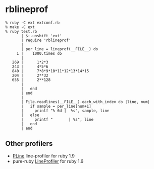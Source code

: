 # rblineprof

```
% ruby -C ext extconf.rb
% make -C ext
% ruby test.rb 
       | $:.unshift 'ext'
       | require 'rblineprof'
       | 
       | per_line = lineprof(__FILE__) do
     1 |    1000.times do
       | 
   269 |      1*2*3
   243 |      4*5*6
   840 |      7*8*9*10*11*12*13*14*15
   204 |      2**32
   655 |      2**128
       | 
       |   end
       | end
       | 
       | File.readlines(__FILE__).each_with_index do |line, num|
       |   if sample = per_line[num+1]
       |     printf "% 6d |  %s", sample, line
       |   else
       |     printf "       | %s", line
       |   end
       | end
```

## Other profilers

* [PLine](https://github.com/soba1104/PLine) line-profiler for ruby 1.9
* pure-ruby [LineProfiler](http://blade.nagaokaut.ac.jp/cgi-bin/scat.rb/ruby/ruby-talk/18997?help-en) for ruby 1.6
